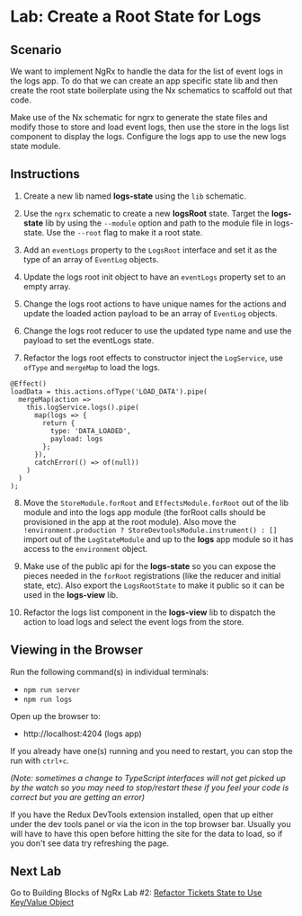 # Lab: Create a Root State for Logs

## Scenario
We want to implement NgRx to handle the data for the list of event logs in the logs app. To do that we can create an app specific state lib and then create the root state boilerplate using the Nx schematics to scaffold out that code.

Make use of the Nx schematic for ngrx to generate the state files and modify those to store and load event logs, then use the store in the logs list component to display the logs. Configure the logs app to use the new logs state module.

## Instructions
1. Create a new lib named **logs-state** using the `lib` schematic.

1. Use the `ngrx` schematic to create a new **logsRoot** state. Target the **logs-state** lib by using the `--module` option and path to the module file in logs-state. Use the `--root` flag to make it a root state.

1. Add an `eventLogs` property to the `LogsRoot` interface and set it as the type of an array of `EventLog` objects.

1. Update the logs root init object to have an `eventLogs` property set to an empty array.

1. Change the logs root actions to have unique names for the actions and update the loaded action payload to be an array of `EventLog` objects.

1. Change the logs root reducer to use the updated type name and use the payload to set the eventLogs state.

1. Refactor the logs root effects to constructor inject the `LogService`, use `ofType` and `mergeMap` to load the logs.
```
@Effect()
loadData = this.actions.ofType('LOAD_DATA').pipe(
  mergeMap(action =>
    this.logService.logs().pipe(
      map(logs => {
        return {
          type: 'DATA_LOADED',
          payload: logs
        };
      }),
      catchError(() => of(null))
    )
  )
);
```

8. Move the `StoreModule.forRoot` and `EffectsModule.forRoot` out of the lib module and into the logs app module (the forRoot calls should be provisioned in the app at the root module). Also move the `!environment.production ? StoreDevtoolsModule.instrument() : []` import out of the `LogStateModule` and up to the **logs** app module so it has access to the `environment` object.

1. Make use of the public api for the **logs-state** so you can expose the pieces needed in the `forRoot` registrations (like the reducer and initial state, etc). Also export the `LogsRootState` to make it public so it can be used in the **logs-view** lib.

1. Refactor the logs list component in the **logs-view** lib to dispatch the action to load logs and select the event logs from the store.

## Viewing in the Browser
Run the following command(s) in individual terminals:
- `npm run server`
- `npm run logs`

Open up the browser to:
- http://localhost:4204 (logs app)

If you already have one(s) running and you need to restart, you can stop the run with `ctrl+c`.

*(Note: sometimes a change to TypeScript interfaces will not get picked up by the watch so you may need to stop/restart these if you feel your code is correct but you are getting an error)*

If you have the Redux DevTools extension installed, open that up either under the dev tools panel or via the icon in the top browser bar. Usually you will have to have this open before hitting the site for the data to load, so if you don't see data try refreshing the page.

## Next Lab
Go to Building Blocks of NgRx Lab #2: [Refactor Tickets State to Use Key/Value Object](lab-2.md)